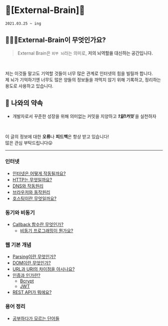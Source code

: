 # 🧠[External-Brain]🧠
`2021.03.25 ~ ing`
## 🙋🏻‍♂️External-Brain이 무엇인가요?
> External Brain은 `외부 뇌`라는 의미로, **저의 뇌역할을 대신하는 공간입니다.**<br>
<br>

저는 이것들 말고도 기억할 것들이 너무 많은 관계로 인터넷의 힘을 빌릴까 합니다.<br>
제 뇌가 기억하기엔 너무도 많은 양들의 정보들을 까먹지 않기 위해 기록하고, 정리하는 용도로 사용하고 있습니다.<br>


## 🤙 나와의 약속
- 개발자로서 꾸준한 성장을 위해 의미없는 커밋을 지양하고 ***1일1커밋*** 을 실천하자
<br>

이 글의 정보에 대한 **오류**나 **피드백**은 항상 받고 있습니다!<br>
많은 관심 부탁드립니다😛
<br>

---
### 인터넷
- [인터넷은 어떻게 작동될까요?](Internet/internet/Internet.md)<br>
- [HTTP는 무엇일까요?](Internet/HTTP/http.md)<br>
- [DNS와 작동원리](Internet/DNS/DNS.md)<br>
- [브라우저와 동작원리](Internet/Browser/Browser.md)<br>
- [호스팅이란 무엇일까요?](Internet/Hosting/hosting.md)<br>
### 동기와 비동기
- [Callback 함수란 무엇인가?](Async/Callback/callback.md)<br>
    - [비동기 프로그래밍이 뭔가요?](Async/Async/Async.md)<br>
### 웹 기본 개념
- [Parsing이란 무엇인가?](WEB/Parsing/Parsing.md)<br>
- [DOM이란 무엇인가?](WEB/DOM/DOM.md)<br>
- [URL과 URI의 차이점을 아시나요?](WEB/URI/uri.md)<br>
- [인증과 인가란?](WEB/Auth/auth.md)<br>
    - [Bcrypt](WEB/Auth/Bcrypt.md)<br>
    - [JWT](WEB/Auth/JWT.md)<br>
- [REST API가 뭐에요?](WEB/API/REST.md)
### 용어 정리
- [공부하다가 모르는 단어들](ETC/ETC.md)
